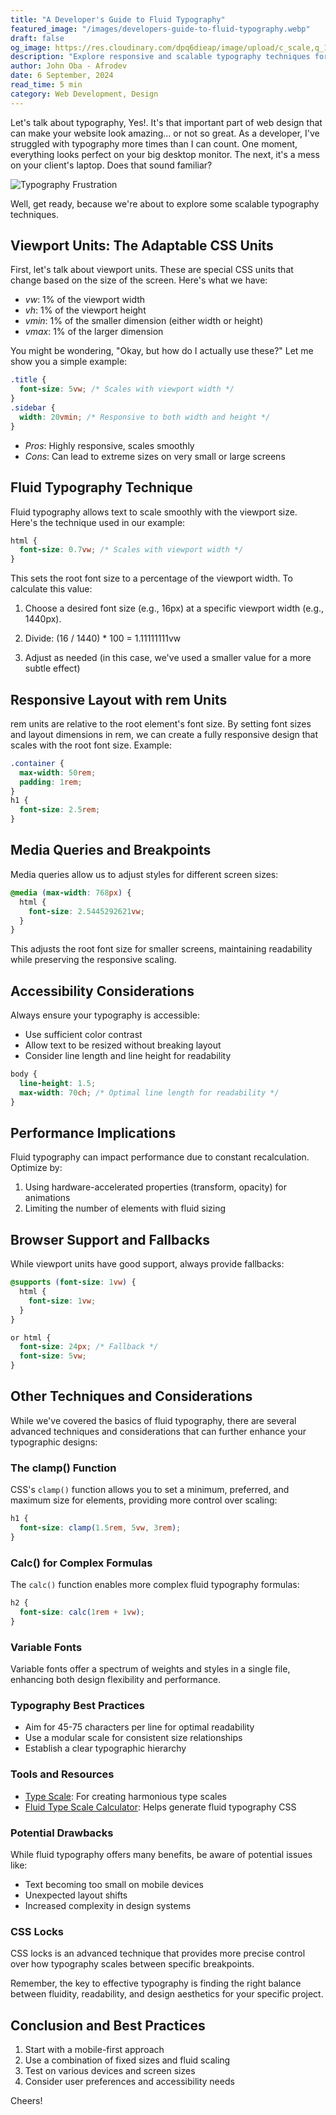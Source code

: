 ```yaml
---
title: "A Developer's Guide to Fluid Typography"
featured_image: "/images/developers-guide-to-fluid-typography.webp"
draft: false
og_image: https://res.cloudinary.com/dpq6dieap/image/upload/c_scale,q_100,w_532/v1725829023/developers-guide-to-fluid-typography_mbidth.jpg
description: "Explore responsive and scalable typography techniques for web development. Learn about viewport units, fluid typography, rem units, and best practices for creating consistent designs across devices."
author: John Oba - Afrodev
date: 6 September, 2024
read_time: 5 min
category: Web Development, Design
---
```


Let's talk about typography, Yes!. It's that important part of web design that can make your website look amazing... or not so great. As a developer, I've struggled with typography more times than I can count. One moment, everything looks perfect on your big desktop monitor. The next, it's a mess on your client's laptop. Does that sound familiar?

![Typography Frustration](https://media.giphy.com/media/3o7TKre2pXE2DeUVP2/giphy.gif)

Well, get ready, because we're about to explore some scalable typography techniques. 

## Viewport Units: The Adaptable CSS Units

First, let's talk about viewport units. These are special CSS units that change based on the size of the screen. Here's what we have:

- *vw*: 1% of the viewport width
- *vh*: 1% of the viewport height
- *vmin*: 1% of the smaller dimension (either width or height)
- *vmax*: 1% of the larger dimension

You might be wondering, "Okay, but how do I actually use these?" Let me show you a simple example:



```css
.title {
  font-size: 5vw; /* Scales with viewport width */
}
.sidebar {
  width: 20vmin; /* Responsive to both width and height */
}
```

- _Pros_: Highly responsive, scales smoothly
- _Cons_: Can lead to extreme sizes on very small or large screens 

## Fluid Typography Technique

Fluid typography allows text to scale smoothly with the viewport size. Here's the technique used in our example:
```css
html {
  font-size: 0.7vw; /* Scales with viewport width */
}
```

This sets the root font size to a percentage of the viewport width. 
To calculate this value:

1. Choose a desired font size (e.g., 16px) at a specific viewport width (e.g., 1440px).

2. Divide: (16 / 1440) * 100 = 1.11111111vw

3. Adjust as needed (in this case, we've used a smaller value for a more subtle effect) 

## Responsive Layout with rem Units

rem units are relative to the root element's font size. By setting font sizes and layout dimensions in rem, we can create a fully responsive design that scales with the root font size.
Example:

```css
.container {
  max-width: 50rem;
  padding: 1rem;
}
h1 {
  font-size: 2.5rem;
}
```

## Media Queries and Breakpoints

Media queries allow us to adjust styles for different screen sizes:

```css
@media (max-width: 768px) {
  html {
    font-size: 2.5445292621vw;
  }
}
```

This adjusts the root font size for smaller screens, maintaining readability while preserving the responsive scaling. 

## Accessibility Considerations

Always ensure your typography is accessible:
- Use sufficient color contrast
- Allow text to be resized without breaking layout
- Consider line length and line height for readability

```css
body {
  line-height: 1.5;
  max-width: 70ch; /* Optimal line length for readability */
}
```

## Performance Implications

Fluid typography can impact performance due to constant recalculation. Optimize by:

1. Using hardware-accelerated properties (transform, opacity) for animations
2. Limiting the number of elements with fluid sizing

## Browser Support and Fallbacks

While viewport units have good support, always provide fallbacks:

```css
@supports (font-size: 1vw) {
  html {
    font-size: 1vw;
  }
}

or html {
  font-size: 24px; /* Fallback */
  font-size: 5vw;
}
```

## Other Techniques and Considerations

While we've covered the basics of fluid typography, there are several advanced techniques and considerations that can further enhance your typographic designs:

### The clamp() Function
CSS's `clamp()` function allows you to set a minimum, preferred, and maximum size for elements, providing more control over scaling:

```css
h1 {
  font-size: clamp(1.5rem, 5vw, 3rem);
}
```

### Calc() for Complex Formulas
The `calc()` function enables more complex fluid typography formulas:

```css
h2 {
  font-size: calc(1rem + 1vw);
}
```

### Variable Fonts
Variable fonts offer a spectrum of weights and styles in a single file, enhancing both design flexibility and performance.

### Typography Best Practices
- Aim for 45-75 characters per line for optimal readability
- Use a modular scale for consistent size relationships
- Establish a clear typographic hierarchy

### Tools and Resources
- [Type Scale](https://type-scale.com/): For creating harmonious type scales
- [Fluid Type Scale Calculator](https://www.fluid-type-scale.com/): Helps generate fluid typography CSS

### Potential Drawbacks
While fluid typography offers many benefits, be aware of potential issues like:
- Text becoming too small on mobile devices
- Unexpected layout shifts
- Increased complexity in design systems

### CSS Locks
CSS locks is an advanced technique that provides more precise control over how typography scales between specific breakpoints.

Remember, the key to effective typography is finding the right balance between fluidity, readability, and design aesthetics for your specific project.

## Conclusion and Best Practices

1. Start with a mobile-first approach
2. Use a combination of fixed sizes and fluid scaling
3. Test on various devices and screen sizes
4. Consider user preferences and accessibility needs

Cheers!
